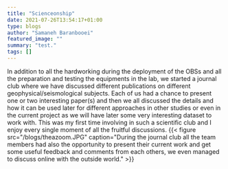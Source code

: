 ```yaml
---
title: "Scienceonship"
date: 2021-07-26T13:54:17+01:00
type: blogs
author: "Samaneh Baranbooei"
featured_image: ""
summary: "test."
tags: []
---
```

In addition to all the hardworking during the deployment of the OBSs and all the preparation and testing the equipments in the lab, we started a journal club where we have discussed different publications on different geophysical/seismological subjects. Each of us had a chance to present one or two interesting paper(s) and then we all discussed the details and how it can be used later for different approaches in other studies or even in the current project as we will have later some very interesting dataset to work with. This was my first time involving in such a scientific club and I enjoy every single moment of all the fruitful discussions.
{{< figure src="/blogs/theazoom.JPG" caption="During the journal club all the team members had also the opportunity to present their current work and get some useful feedback and comments from each others, we even managed to discuss online with the outside world." >}} 
